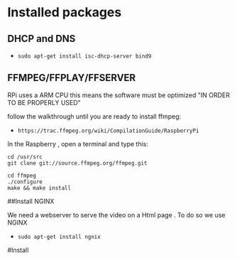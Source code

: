 # Installed packages 

## DHCP and DNS

 * `sudo apt-get install isc-dhcp-server bind9` 

## FFMPEG/FFPLAY/FFSERVER
RPi uses a ARM CPU this means the software must be optimized "IN ORDER TO BE PROPERLY USED"

follow the walkthrough until you are ready to install ffmpeg:
 
* `https://trac.ffmpeg.org/wiki/CompilationGuide/RaspberryPi`

In the Raspberry , open a terminal and type this:

```
cd /usr/src
git clone git://source.ffmpeg.org/ffmpeg.git

cd ffmpeg
./configure
make && make install
```

##Install NGINX 

We need a webserver to serve the video on a Html page . To do so we use NGINX 
 * `sudo apt-get install ngnix`

#Install

